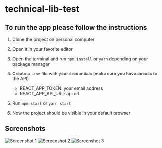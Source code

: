 # technical-lib-test

## To run the app please follow the instructions

1. Clone the project on personal computer
2. Open it in your favorite editor
3. Open the terminal and run `npm install` or `yarn` depending on your package manager
4. Create a `.env` file with your credentials (make sure you have access to the API)

   - REACT_APP_TOKEN: your email address
   - REACT_APP_API_URL: api url

5. Run `npm start` or `yarn start`
6. Now the project should be visible in your default browser

## Screenshots

![Screenshot 1](https://github.com/iuliancarnaru/-technical-lib-test/blob/main/public/project-assets/2022-01-23%20210646.png "Loading")
![Screenshot 2](https://github.com/iuliancarnaru/-technical-lib-test/blob/main/public/project-assets/2022-01-23%20210535.png "Success")
![Screenshot 3](https://github.com/iuliancarnaru/-technical-lib-test/blob/main/public/project-assets/2022-01-23%20210415.png "Error")
